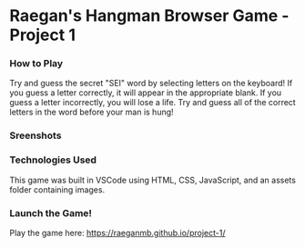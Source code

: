 # Raegan's Hangman Browser Game - Project 1

### How to Play

Try and guess the secret "SEI" word by selecting letters on the keyboard!  If you guess a letter correctly, it will appear in the appropriate blank.  If you guess a letter incorrectly, you will lose a life.  Try and guess all of the correct letters in the word before your man is hung!


### Sreenshots


### Technologies Used

This game was built in VSCode using HTML, CSS, JavaScript, and an assets folder containing images.

### Launch the Game!

Play the game here:  https://raeganmb.github.io/project-1/ 